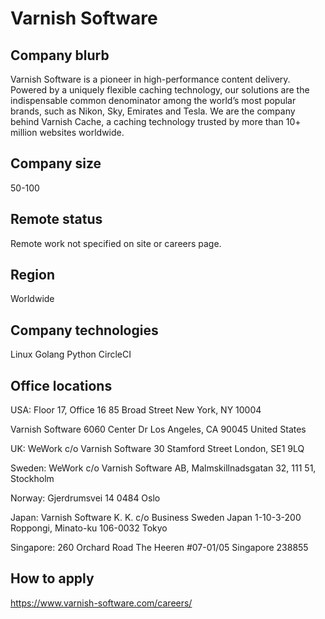 # Varnish Software

## Company blurb

Varnish Software is a pioneer in high-performance content delivery. Powered by a uniquely flexible caching technology, our solutions are the indispensable common denominator among the world’s most popular brands, such as Nikon, Sky, Emirates and Tesla. We are the company behind Varnish Cache, a caching technology trusted by more than 10+ million websites worldwide.

## Company size

50-100

## Remote status

Remote work not specified on site or careers page.

## Region

Worldwide

## Company technologies

Linux
Golang
Python
CircleCI

## Office locations

USA:
Floor 17, Office 16
85 Broad Street
New York, NY 10004

Varnish Software
6060 Center Dr
Los Angeles, CA 90045
United States

UK:
WeWork c/o Varnish Software
30 Stamford Street
London, SE1 9LQ

Sweden:
WeWork c/o Varnish Software AB,
Malmskillnadsgatan 32,
111 51, Stockholm

Norway:
Gjerdrumsvei 14
0484 Oslo

Japan:
Varnish Software K. K.
c/o Business Sweden Japan
1-10-3-200 Roppongi,
Minato-ku 106-0032 Tokyo

Singapore:
260 Orchard Road
The Heeren #07-01/05
Singapore 238855

## How to apply

https://www.varnish-software.com/careers/
